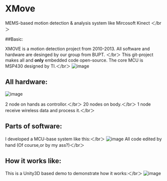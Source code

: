 XMove
=====

MEMS-based motion detection &amp; analysis system like Mircosoft Kinect ＜/br＞

##Basic:

XMOVE is a motion detection project from 2010-2013. All software and hardware are desinged by our group from BUPT. ＜/br＞
This git-project makes all and **only** embedded code open-source. The core MCU is MSP430 designed by TI.＜/br＞
![image](https://github.com/ferventdesert/XMove/blob/master/images/smart.jpg)

## All hardware:
![image](https://github.com/ferventdesert/XMove/blob/master/images/all.jpg)
 
 2 node on hands as controllor.＜/br＞
 20 nodes on body.＜/br＞
 1 node receive wireless data and process it.＜/br＞

## Parts of software:
I developed a MCU-base system like this:＜/br＞
![image](https://github.com/ferventdesert/XMove/blob/master/images/hand.jpg)
All code edited by hand (Of course,or by my ass?)＜/br＞

## How it works like:
This is a Unity3D based demo to demonstrate how it works:＜/br＞
![image](https://github.com/ferventdesert/XMove/blob/master/images/demo.jpg)


